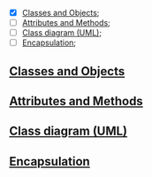 - [x] [Classes and Objects](#classes-and-objects);
- [ ] [Attributes and Methods](#attributes-and-methods);
- [ ] [Class diagram (UML)](#class-diagram-uml);
- [ ] [Encapsulation](#encapsulation);

[//]: # (- [ ] [Unit tests]&#40;#unit-tests&#41;;)
[//]: # (- [ ] [Relationships between objects]&#40;#relationships-between-objects&#41;;)
[//]: # (- [ ] [Inheritance]&#40;#inheritance&#41;;)
[//]: # (- [ ] [Polymorphism]&#40;#polymorphism&#41;;)
[//]: # (- [ ] [Interface]&#40;#interface&#41;;)
[//]: # (- [ ] [Graphical interface]&#40;#graphical-interface&#41;;)
[//]: # (- [ ] [Events]&#40;#events&#41;;)
[//]: # (- [ ] [Exception handling &#40;errors&#41;]&#40;#exception-handling-errors&#41;;)
[//]: # (- [ ] [Persistence]&#40;#persistence&#41;;)
[//]: # (- [ ] [Data structure frameworks]&#40;#data-structure-frameworks&#41;.)

[//]: # (TODO)
## [Classes and Objects](#classes-and-objects)
## [Attributes and Methods](#attributes-and-methods)
## [Class diagram (UML)](#class-diagram-uml)
## [Encapsulation](#encapsulation)

[//]: # (## [Relationships between objects]&#40;#relationships-between-objects&#41;)
[//]: # (## [Unit tests]&#40;#unit-tests&#41;)
[//]: # (## [Inheritance]&#40;#inheritance&#41;)
[//]: # (## [Polymorphism]&#40;#polymorphism&#41;)
[//]: # (## [Interface]&#40;#interface&#41;)
[//]: # (## [Graphical interface]&#40;#graphical-interface&#41;)
[//]: # (## [Events]&#40;#events&#41;)
[//]: # (## [Exception handling &#40;errors&#41;]&#40;#exception-handling-errors&#41;)
[//]: # (## [Persistence]&#40;#persistence&#41;)
[//]: # (## [Data structure frameworks]&#40;#data-structure-frameworks&#41;)

